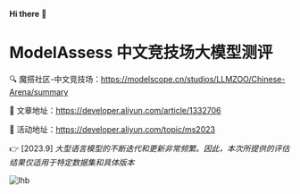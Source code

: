  
**Hi there** :wave: 

# ModelAssess 中文竞技场大模型测评
:mag: 魔搭社区-中文竞技场：https://modelscope.cn/studios/LLMZOO/Chinese-Arena/summary

:page_facing_up: 文章地址：https://developer.aliyun.com/article/1332706

:pushpin: 活动地址：https://developer.aliyun.com/topic/ms2023


:point_right: [2023.9] *大型语言模型的不断迭代和更新非常频繁。因此，本次所提供的评估结果仅适用于特定数据集和具体版本*


![lhb](https://github.com/meichao123/ModelAssess/assets/29699988/02830cc0-fe09-45ff-ad8f-3eefabfafb47)
